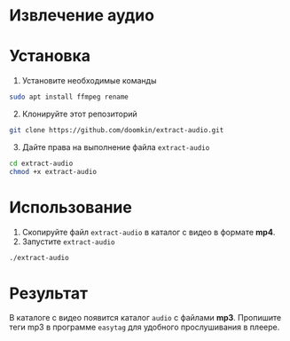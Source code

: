 # Извлечение аудио

# Установка

1. Установите необходимые команды
```bash
sudo apt install ffmpeg rename
```

2. Клонируйте этот репозиторий
```bash
git clone https://github.com/doomkin/extract-audio.git
```

3. Дайте права на выполнение файла `extract-audio`
```bash
cd extract-audio
chmod +x extract-audio
```

# Использование

1. Скопируйте файл `extract-audio` в каталог с видео в формате **mp4**.
2. Запустите `extract-audio`
```bash
./extract-audio
```

# Результат

В каталоге с видео появится каталог `audio` с файлами **mp3**. Пропишите теги mp3 в программе `easytag` для удобного прослушивания в плеере.

